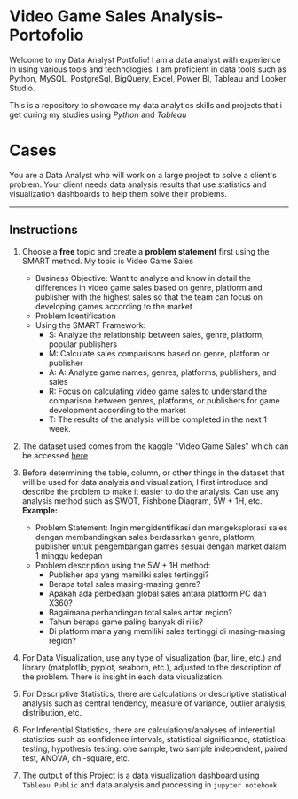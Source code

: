 # Video Game Sales Analysis-Portofolio

Welcome to my Data Analyst Portfolio! I am a data analyst with experience in using various tools and technologies. I am proficient in data tools such as Python, MySQL, PostgreSql, BigQuery, Excel, Power BI, Tableau and Looker Studio.

This is a repository to showcase my data analytics skills and projects that i get during my studies using *Python* and *Tableau*

# Cases
You are a Data Analyst who will work on a large project to solve a client's problem. Your client needs data analysis results that use statistics and visualization dashboards to help them solve their problems.

---

## Instructions
1. Choose a **free** topic and create a **problem statement** first using the SMART method. My topic is Video Game Sales
    - Business Objective: Want to analyze and know in detail the differences in video game sales based on genre, platform and publisher with the highest sales so that the team can focus on developing games according to the market
    - Problem Identification
    - Using the SMART Framework:
      + S: Analyze the relationship between sales, genre, platform, popular publishers
      + M: Calculate sales comparisons based on genre, platform or publisher
      + A: A: Analyze game names, genres, platforms, publishers, and sales
      + R: Focus on calculating video game sales to understand the comparison between genres, platforms, or publishers for game development according to the market
      + T: The results of the analysis will be completed in the next 1 week.

2. The dataset used comes from the kaggle "Video Game Sales" which can be accessed [here](https://www.kaggle.com/datasets/gregorut/videogamesales)

4. Before determining the table, column, or other things in the dataset that will be used for data analysis and visualization, I first introduce and describe the problem to make it easier to do the analysis. Can use any analysis method such as SWOT, Fishbone Diagram, 5W + 1H, etc. **Example:**
    - Problem Statement: Ingin mengidentifikasi dan mengeksplorasi sales dengan membandingkan sales berdasarkan genre, platform, publisher untuk pengembangan games sesuai dengan market dalam 1 minggu kedepan
    - Problem description using the 5W + 1H method:
      + Publisher apa yang memiliki sales tertinggi?
      + Berapa total sales masing-masing genre?
      + Apakah ada perbedaan global sales antara platform PC dan X360?
      + Bagaimana perbandingan total sales antar region?
      + Tahun berapa game paling banyak di rilis?
      + Di platform mana yang memiliki sales tertinggi di masing-masing region?

5. For Data Visualization, use any type of visualization (bar, line, etc.) and library (matplotlib, pyplot, seaborn, etc.), adjusted to the description of the problem. There is insight in each data visualization.

6. For Descriptive Statistics, there are calculations or descriptive statistical analysis such as central tendency, measure of variance, outlier analysis, distribution, etc.

7. For Inferential Statistics, there are calculations/analyses of inferential statistics such as confidence intervals, statistical significance, statistical testing, hypothesis testing: one sample, two sample independent, paired test, ANOVA, chi-square, etc.

8. The output of this Project is a data visualization dashboard using `Tableau Public` and data analysis and processing in `jupyter notebook`.



